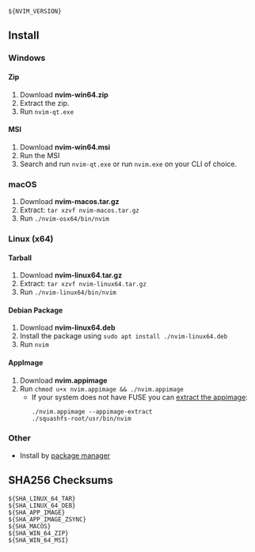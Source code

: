 ```
${NVIM_VERSION}
```

## Install

### Windows

#### Zip

1. Download **nvim-win64.zip**
2. Extract the zip.
3. Run `nvim-qt.exe`

#### MSI

1. Download **nvim-win64.msi**
2. Run the MSI
3. Search and run `nvim-qt.exe` or run `nvim.exe` on your CLI of choice.

### macOS

1. Download **nvim-macos.tar.gz**
2. Extract: `tar xzvf nvim-macos.tar.gz`
3. Run `./nvim-osx64/bin/nvim`

### Linux (x64)

#### Tarball

1. Download **nvim-linux64.tar.gz**
2. Extract: `tar xzvf nvim-linux64.tar.gz`
3. Run `./nvim-linux64/bin/nvim`

#### Debian Package

1. Download **nvim-linux64.deb**
2. Install the package using `sudo apt install ./nvim-linux64.deb`
3. Run `nvim`

#### AppImage
1. Download **nvim.appimage**
2. Run `chmod u+x nvim.appimage && ./nvim.appimage`
   - If your system does not have FUSE you can [extract the appimage](https://github.com/AppImage/AppImageKit/wiki/FUSE#type-2-appimage):
     ```
     ./nvim.appimage --appimage-extract
     ./squashfs-root/usr/bin/nvim
     ```

### Other

- Install by [package manager](https://github.com/neovim/neovim/wiki/Installing-Neovim)

## SHA256 Checksums

```
${SHA_LINUX_64_TAR}
${SHA_LINUX_64_DEB}
${SHA_APP_IMAGE}
${SHA_APP_IMAGE_ZSYNC}
${SHA_MACOS}
${SHA_WIN_64_ZIP}
${SHA_WIN_64_MSI}
```
